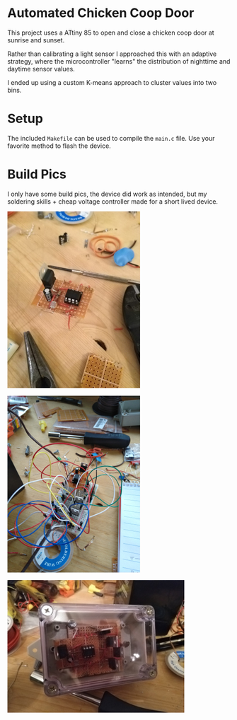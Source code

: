 # Automated Chicken Coop Door

This project uses a ATtiny 85 to open and close a chicken coop door at sunrise and sunset.

Rather than calibrating a light sensor I approached this with an adaptive strategy, where the microcontroller "learns" the distribution of nighttime and daytime sensor values.

I ended up using a custom K-means approach to cluster values into two bins.

# Setup

The included `Makefile` can be used to compile the `main.c` file. Use your favorite method to flash the device.

# Build Pics

I only have some build pics, the device did work as intended, but my soldering skills + cheap voltage controller made for a short lived device.

![](pics/controller_small.jpg)

![](pics/device_small.jpg)

![](pics/complete_small.jpg)
